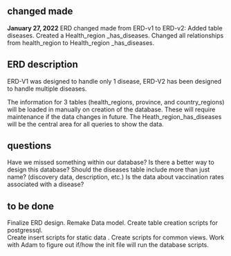 ## **changed made**

**January 27, 2022**
ERD changed made from ERD-v1 to ERD-v2:
Added table diseases.
Created a Health_region _has_diseases.
Changed all relationships from health_region to Health_region _has_diseases.

## **ERD description**

ERD-V1 was designed to handle only 1 disease, ERD-V2 has been designed to handle multiple diseases. 

The information for 3 tables (health_regions, province, and country_regions) will be loaded in manually on creation of the database. These will require maintenance if the data changes in future. 
The Heath_region_has_diseases will be the central area for all queries to show the data. 

## **questions**

Have we missed something within our database?
Is there a better way to design this database?
Should the diseases table include more than just name? (discovery data, description, etc.)
Is the data about vaccination rates associated with a disease?

## **to be done**
Finalize ERD design.
Remake Data model.
Create table creation scripts for postgressql.  
Create insert scripts for static data .
Create scripts for common views.
Work with Adam to figure out if/how the init file will run the database scripts.
